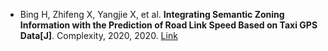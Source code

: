 * Bing H, Zhifeng X, Yangjie X, et al. <b>Integrating Semantic Zoning Information with the Prediction of Road Link Speed Based on Taxi GPS Data[J]</b>. Complexity, 2020, 2020. [Link](https://www.hindawi.com/journals/complexity/2020/6939328/)
